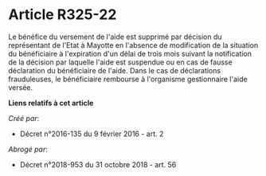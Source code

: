 # Article R325-22

Le bénéfice du versement de l'aide est supprimé par décision du représentant de l'Etat à Mayotte en l'absence de modification
de la situation du bénéficiaire à l'expiration d'un délai de trois mois suivant la notification de la décision par laquelle
l'aide est suspendue ou en cas de fausse déclaration du bénéficiaire de l'aide. Dans le cas de déclarations frauduleuses, le
bénéficiaire rembourse à l'organisme gestionnaire l'aide versée.

**Liens relatifs à cet article**

_Créé par_:

  - Décret n°2016-135 du 9 février 2016 - art. 2

_Abrogé par_:

  - Décret n°2018-953 du 31 octobre 2018 - art. 56
